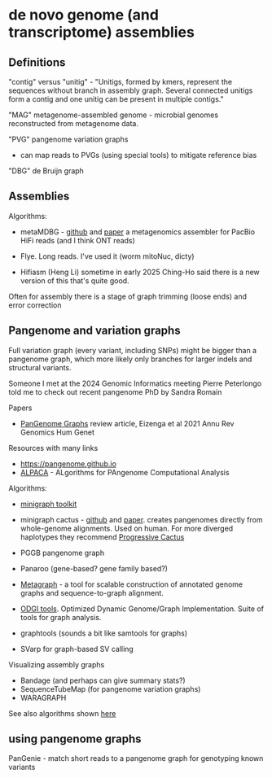 # de novo genome (and transcriptome) assemblies

## Definitions

"contig" versus "unitig" - "Unitigs, formed by kmers, represent the sequences without branch in assembly graph. Several connected unitigs form a contig and one unitig can be present in multiple contigs."

"MAG" metagenome-assembled genome - microbial genomes reconstructed from metagenome data.

"PVG" pangenome variation graphs
- can map reads to PVGs (using special tools) to mitigate reference bias

"DBG" de Bruijn graph

## Assemblies

Algorithms:
- metaMDBG - [github](https://github.com/GaetanBenoitDev/metaMDBG) and [paper](https://www.nature.com/articles/s41587-023-01983-6) a metagenomics assembler for PacBio HiFi reads (and I think ONT reads)

- Flye. Long reads. I've used it (worm mitoNuc, dicty)

- Hifiasm (Heng Li) sometime in early 2025 Ching-Ho said there is a new version of this that's quite good.

Often for assembly there is a stage of graph trimming (loose ends) and error correction

## Pangenome and variation graphs

Full variation graph (every variant, including SNPs) might be bigger than a pangenome graph, which more likely only branches for larger indels and structural variants.

Someone I met at the 2024 Genomic Informatics meeting Pierre Peterlongo told me to check out recent pangenome PhD by Sandra Romain

Papers
- [PanGenome Graphs](https://pmc.ncbi.nlm.nih.gov/articles/PMC8006571/) review article, Eizenga et al 2021 Annu Rev Genomics Hum Genet


Resources with many links
- https://pangenome.github.io
- [ALPACA](https://alpaca-itn.eu) - ALgorithms for PAngenome Computational Analysis

Algorithms:
- [minigraph toolkit](https://pubmed.ncbi.nlm.nih.gov/33066802/)
- minigraph cactus - [github](https://github.com/ComparativeGenomicsToolkit/cactus/blob/master/doc/pangenome.md) and [paper](https://www.nature.com/articles/s41587-023-01793-w). creates pangenomes directly from whole-genome alignments. Used on human. For more diverged haplotypes they recommend [Progressive Cactus](https://github.com/ComparativeGenomicsToolkit/cactus/blob/master/doc/progressive.md)
- PGGB pangenome graph
- Panaroo (gene-based? gene family based?)
- [Metagraph](https://github.com/ratschlab/metagraph) - a tool for scalable construction of annotated genome graphs and sequence-to-graph alignment.
- [ODGI tools](https://academic.oup.com/bioinformatics/article/38/13/3319/6585331). Optimized Dynamic Genome/Graph Implementation. Suite of tools for graph analysis.

- graphtools (sounds a bit like samtools for graphs)

- SVarp for graph-based SV calling


Visualizing assembly graphs
- Bandage (and perhaps can give summary stats?)
- SequenceTubeMap (for pangenome variation graphs)
- WARAGRAPH


See also algorithms shown [here](https://github.com/jayoung/thoughts/blob/main/notes/conferences/2024_GenomeInformatics/2024_GenomeInformatics_NOTES.md#tim-downing-poster---viral-pangenomes)


## using pangenome graphs

PanGenie - match short reads to a pangenome graph for genotyping known variants